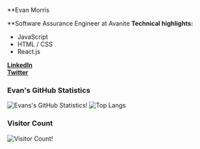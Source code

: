 **Evan Morris

**Software Assurance Engineer at Avanite
**Technical highlights:** <br>
* JavaScript
* HTML / CSS
* React.js

**[LinkedIn](https://www.linkedin.com/in/morris-evan/)** <br>
**[Twitter](https://twitter.com/EvanJamesM)**

### Evan's GitHub Statistics
![Evans's GitHub Statistics!](https://github-readme-stats.vercel.app/api?username=evanmorrisdev&show_icons=true&theme=tokyonight)
![Top Langs](https://github-readme-stats.vercel.app/api/top-langs/?username=evanmorrisdev&theme=tokyonight)

### Visitor Count
![Visitor Count!](https://profile-counter.glitch.me/evanmorrisdev/count.svg)
